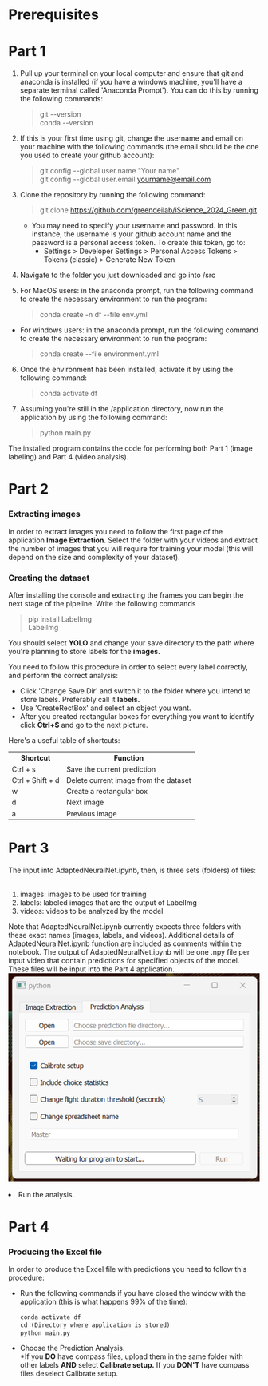 <h1>Prerequisites</h1>

<h1>Part 1</h1>

1. Pull up your terminal on your local computer and ensure that git and anaconda is installed (if you have a windows machine, you'll have a separate terminal called 'Anaconda Prompt'). You can do this by running the following commands:
    > git --version<br/>
    > conda --version

2. If this is your first time using git, change the username and email on your machine with the following commands (the email should be the one you used to create your github account):

    > git config --global user.name "Your name"<br/>
    git config --global user.email yourname@email.com

3. Clone the repository by running the following command: 
    > git clone https://github.com/greendeilab/iScience_2024_Green.git

    - You may need to specify your username and password. In this instance, the username is your github account name and the password is a personal access token. To create this token, go to: 
        -  Settings > Developer Settings > Personal Access Tokens > Tokens (classic) > Generate New Token
    
4. Navigate to the folder you just downloaded and go into /src

5. For MacOS users: in the anaconda prompt, run the following command to create the necessary environment to run the program:
    > conda create -n df --file env.yml 
- For windows users: in the anaconda prompt, run the following command to create the necessary environment to run the program:
  > conda create --file environment.yml

6. Once the environment has been installed, activate it by using the following command:
    > conda activate df 
  
7. Assuming you're still in the /application directory, now run the application by using the following command:
    > python main.py

The installed program contains the code for performing both Part 1 (image labeling) and Part 4 (video analysis).

<h1>Part 2</h1>

<h3 id="training">Extracting images</h3>
In order to extract images you need to follow the first page of the application <strong>Image Extraction</strong>. Select the folder with your videos and extract the number of images that you will require for training your model (this will depend on the size and complexity of your dataset). 

<h3 id="training">Creating the dataset</h3>

<p> After installing the console and extracting the frames you can begin the next stage of the pipeline. Write the following commands</p>

> pip install LabelImg </br>
> LabelImg

<p>You should select <strong>YOLO</strong> and change your save directory to the path where you're planning to store labels for the <strong>images.</strong></p>

You need to follow this procedure in order to select every label correctly, and perform the correct analysis:
<ul>
<li> Click 'Change Save Dir' and switch it to the folder where you intend to store labels. Preferably call it <strong>labels.</strong></li>
<li> Use 'CreateRectBox' and select an object you want.

<li>After you created rectangular boxes for everything you want to identify click <strong>Ctrl+S</strong> and go to the next picture.</li>
</li>
</ul>
Here's a useful table of shortcuts:
<table>
  <tr>
    <th>Shortcut</th>
    <th>Function</th>
  </tr>
  <tr>
    <td>Ctrl + s</td>
    <td>Save the current prediction</td>
  </tr>
  <tr>
    <td>Ctrl + Shift + d</td>
    <td>Delete current image from the dataset</td>
  </tr>
  <tr>
    <td>w</td>
    <td>Create a rectangular box</td>
  </tr>
  <tr>
    <td>d</td>
    <td>Next image</td>
  </tr>
  <tr>
    <td>a</td>
    <td>Previous image</td>
  </tr>
</table>

<h1>Part 3</h1>
The input into AdaptedNeuralNet.ipynb, then, is three sets (folders) of files:
<br/><br/>

<ol>
    <li>images: images to be used for training</li>
    <li>labels: labeled images that are the output of LabelImg </li>
    <li>videos: videos to be analyzed by the model</li>
</ol>

Note that AdaptedNeuralNet.ipynb currently expects three folders with these exact names (images, labels, and videos). Additional details of AdaptedNeuralNet.ipynb function are included as comments within the notebook. The output of AdaptedNeuralNet.ipynb will be one .npy file per input video that contain predictions for specified objects of the model. These files will be input into the Part 4 application.
![Prediction Analysis Tab](./readme_images/prediction-analysis-frame.png?raw=true)
<li>Run the analysis.</li>
</ul>

<h1>Part 4</h1>

<h3>Producing the Excel file</h3>
<p>In order to produce the Excel file with predictions you need to follow this procedure:</p>
<ul>
<li>Run the following commands if you have closed the window with the application (this is what happens 99% of the time):</li>

    conda activate df
    cd (Directory where application is stored)
    python main.py
<li>Choose the Prediction Analysis. <br> *If you <strong>DO</strong> have compass files, upload them in the same folder with other labels <strong>AND</strong> select <strong>Calibrate setup.</strong> If you <strong>DON'T</strong> have compass files deselect Calibrate setup. </li>
